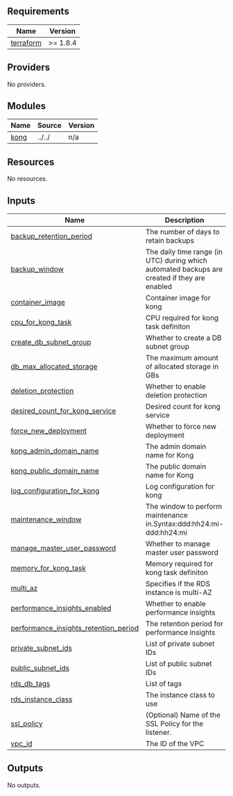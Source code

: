 <!-- BEGIN_TF_DOCS -->
## Requirements

| Name | Version |
|------|---------|
| <a name="requirement_terraform"></a> [terraform](#requirement\_terraform) | >= 1.8.4 |

## Providers

No providers.

## Modules

| Name | Source | Version |
|------|--------|---------|
| <a name="module_kong"></a> [kong](#module\_kong) | ../../ | n/a |

## Resources

No resources.

## Inputs

| Name | Description | Type | Default | Required |
|------|-------------|------|---------|:--------:|
| <a name="input_backup_retention_period"></a> [backup\_retention\_period](#input\_backup\_retention\_period) | The number of days to retain backups | `number` | n/a | yes |
| <a name="input_backup_window"></a> [backup\_window](#input\_backup\_window) | The daily time range (in UTC) during which automated backups are created if they are enabled | `string` | n/a | yes |
| <a name="input_container_image"></a> [container\_image](#input\_container\_image) | Container image for kong | `string` | n/a | yes |
| <a name="input_cpu_for_kong_task"></a> [cpu\_for\_kong\_task](#input\_cpu\_for\_kong\_task) | CPU required for kong task definiton | `number` | n/a | yes |
| <a name="input_create_db_subnet_group"></a> [create\_db\_subnet\_group](#input\_create\_db\_subnet\_group) | Whether to create a DB subnet group | `bool` | n/a | yes |
| <a name="input_db_max_allocated_storage"></a> [db\_max\_allocated\_storage](#input\_db\_max\_allocated\_storage) | The maximum amount of allocated storage in GBs | `number` | n/a | yes |
| <a name="input_deletion_protection"></a> [deletion\_protection](#input\_deletion\_protection) | Whether to enable deletion protection | `bool` | n/a | yes |
| <a name="input_desired_count_for_kong_service"></a> [desired\_count\_for\_kong\_service](#input\_desired\_count\_for\_kong\_service) | Desired count for kong service | `number` | n/a | yes |
| <a name="input_force_new_deployment"></a> [force\_new\_deployment](#input\_force\_new\_deployment) | Whether to force new deployment | `bool` | n/a | yes |
| <a name="input_kong_admin_domain_name"></a> [kong\_admin\_domain\_name](#input\_kong\_admin\_domain\_name) | The admin domain name for Kong | `string` | n/a | yes |
| <a name="input_kong_public_domain_name"></a> [kong\_public\_domain\_name](#input\_kong\_public\_domain\_name) | The public domain name for Kong | `string` | n/a | yes |
| <a name="input_log_configuration_for_kong"></a> [log\_configuration\_for\_kong](#input\_log\_configuration\_for\_kong) | Log configuration for kong | `any` | n/a | yes |
| <a name="input_maintenance_window"></a> [maintenance\_window](#input\_maintenance\_window) | The window to perform maintenance in.Syntax:ddd:hh24:mi-ddd:hh24:mi | `string` | n/a | yes |
| <a name="input_manage_master_user_password"></a> [manage\_master\_user\_password](#input\_manage\_master\_user\_password) | Whether to manage master user password | `bool` | n/a | yes |
| <a name="input_memory_for_kong_task"></a> [memory\_for\_kong\_task](#input\_memory\_for\_kong\_task) | Memory required for kong task definiton | `number` | n/a | yes |
| <a name="input_multi_az"></a> [multi\_az](#input\_multi\_az) | Specifies if the RDS instance is multi-AZ | `bool` | n/a | yes |
| <a name="input_performance_insights_enabled"></a> [performance\_insights\_enabled](#input\_performance\_insights\_enabled) | Whether to enable performance insights | `bool` | n/a | yes |
| <a name="input_performance_insights_retention_period"></a> [performance\_insights\_retention\_period](#input\_performance\_insights\_retention\_period) | The retention period for performance insights | `number` | n/a | yes |
| <a name="input_private_subnet_ids"></a> [private\_subnet\_ids](#input\_private\_subnet\_ids) | List of private subnet IDs | `list(string)` | n/a | yes |
| <a name="input_public_subnet_ids"></a> [public\_subnet\_ids](#input\_public\_subnet\_ids) | List of public subnet IDs | `list(string)` | n/a | yes |
| <a name="input_rds_db_tags"></a> [rds\_db\_tags](#input\_rds\_db\_tags) | List of tags | `map(string)` | n/a | yes |
| <a name="input_rds_instance_class"></a> [rds\_instance\_class](#input\_rds\_instance\_class) | The instance class to use | `string` | n/a | yes |
| <a name="input_ssl_policy"></a> [ssl\_policy](#input\_ssl\_policy) | (Optional) Name of the SSL Policy for the listener. | `string` | n/a | yes |
| <a name="input_vpc_id"></a> [vpc\_id](#input\_vpc\_id) | The ID of the VPC | `string` | n/a | yes |

## Outputs

No outputs.
<!-- END_TF_DOCS -->
